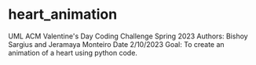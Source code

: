 # heart_animation
UML ACM Valentine's Day Coding Challenge Spring 2023
Authors: Bishoy Sargius and Jeramaya Monteiro
Date 2/10/2023
Goal: To create an animation of a heart using python code.
